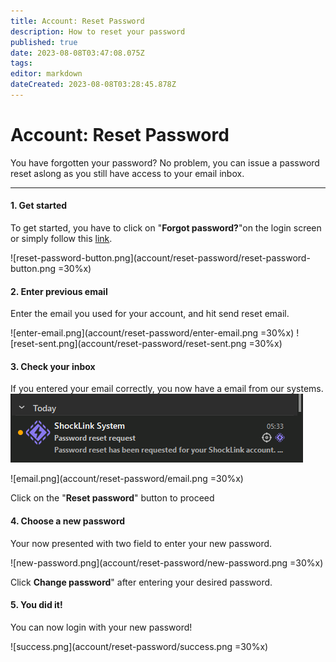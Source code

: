 ```yaml
---
title: Account: Reset Password
description: How to reset your password
published: true
date: 2023-08-08T03:47:08.075Z
tags: 
editor: markdown
dateCreated: 2023-08-08T03:28:45.878Z
---
```


# Account: Reset Password
You have forgotten your password? No problem, you can issue a password reset aslong as you still have access to your email inbox.

---

#### 1. Get started

To get started, you have to click on "**Forgot password?**"on the login screen or simply follow this [link](https://shocklink.net/#/account/password/reset).

![reset-password-button.png](account/reset-password/reset-password-button.png =30%x)

#### 2. Enter previous email

Enter the email you used for your account, and hit send reset email.

![enter-email.png](account/reset-password/enter-email.png =30%x) ![reset-sent.png](account/reset-password/reset-sent.png =30%x)

#### 3. Check your inbox

If you entered your email correctly, you now have a email from our systems.
![email-inbox.png](account/reset-password/email-inbox.png)

![email.png](account/reset-password/email.png =30%x)

Click on the "**Reset password**" button to proceed

#### 4. Choose a new password

Your now presented with two field to enter your new password.

![new-password.png](account/reset-password/new-password.png =30%x)

Click **Change password**" after entering your desired password.

#### 5. You did it!

You can now login with your new password!

![success.png](account/reset-password/success.png =30%x)